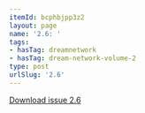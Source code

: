 ```yaml
---
itemId: bcphbjpp3z2
layout: page
name: '2.6: '
tags:
- hasTag: dreamnetwork
- hasTag: dream-network-volume-2
type: post
urlSlug: '2.6'
---
```

<a href="../files/pdfs/Volume_2/2.6-Fusion-Volume-2_No-5_-of-The-Dream-Network-Bulletin.pdf" download="">Download issue 2.6</a>